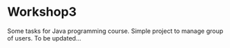 # Workshop3
Some tasks for Java programming course. Simple project to manage group of users. To be updated...
